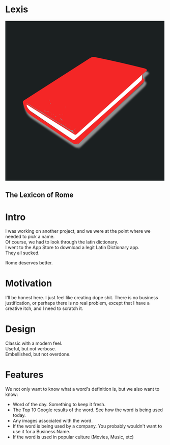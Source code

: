 Lexis
==========================================

![Lexis](Design/Logo/Book_Red_Sleek/Icon-Original.png)

## The Lexicon of Rome


# Intro

I was working on another project, and we were at the point where we needed to pick a name.   
Of course, we had to look through the latin dictionary.  
I went to the App Store to download a legit Latin Dictionary app.  
They all sucked.

Rome deserves better.

# Motivation

I'll be honest here. I just feel like creating dope shit. There is no business justification, or perhaps there is no real problem, except that I have a creative itch, and I need to scratch it.


# Design

Classic with a modern feel.  
Useful, but not verbose.  
Embellished, but not overdone.


# Features

We not only want to know what a word's definition is, but we also want to know: 

+ Word of the day. Something to keep it fresh.
+ The Top 10 Google results of the word. See how the word is being used today.
+ Any images associated with the word.   
+ If the word is being used by a company. You probably wouldn't want to use it for a Business Name.
+ If the word is used in popular culture (Movies, Music, etc)  